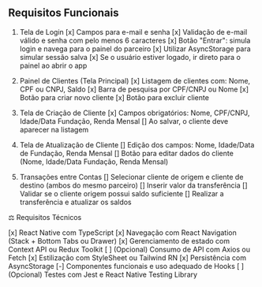 ## Requisitos Funcionais

1. Tela de Login
   [x] Campos para e-mail e senha
   [x] Validação de e-mail válido e senha com pelo menos 6 caracteres
   [x] Botão &quot;Entrar&quot;: simula login e navega para o painel do parceiro
   [x] Utilizar AsyncStorage para simular sessão salva
   [x] Se o usuário estiver logado, ir direto para o painel ao abrir o app


2. Painel de Clientes (Tela Principal)
   [x] Listagem de clientes com: Nome, CPF ou CNPJ, Saldo
   [x] Barra de pesquisa por CPF/CNPJ ou Nome
   [x] Botão para criar novo cliente
   [x] Botão para excluir cliente


3. Tela de Criação de Cliente
   [x] Campos obrigatórios: Nome, CPF/CNPJ, Idade/Data Fundação,
   Renda Mensal
   [] Ao salvar, o cliente deve aparecer na listagem


4. Tela de Atualização de Cliente
   [] Edição dos campos: Nome, Idade/Data de Fundação, Renda Mensal
   [] Botão para editar dados do cliente (Nome, Idade/Data Fundação,
   Renda Mensal)




5. Transações entre Contas
   [] Selecionar cliente de origem e cliente de destino (ambos do mesmo
   parceiro)
   [] Inserir valor da transferência
   [] Validar se o cliente origem possui saldo suficiente
   [] Realizar a transferência e atualizar os saldos

⚖️ Requisitos Técnicos
 
  [x] React Native com TypeScript
  [x] Navegação com React Navigation (Stack + Bottom Tabs ou Drawer)
  [x] Gerenciamento de estado com Context API ou Redux Toolkit
  [ ] (Opcional) Consumo de API com Axios ou Fetch
  [x] Estilização com StyleSheet ou Tailwind RN
  [x] Persistência com AsyncStorage
  [-] Componentes funcionais e uso adequado de Hooks
  [ ] (Opcional) Testes com Jest e React Native Testing Library
